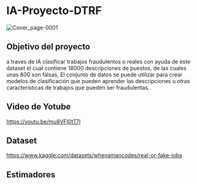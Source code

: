 # IA-Proyecto-DTRF

![Cover_page-0001](https://user-images.githubusercontent.com/83562533/219258891-33ea031a-4202-4833-b511-24cb62d65bc7.jpg)



## Objetivo del proyecto
a traves de IA clasificar trabajos fraudulentos o reales con ayuda de este dataset el cual contiene 18000 descripciones de puestos, de las cuales unas 800 son falsas, El conjunto de datos se puede utilizar para crear modelos de clasificación que pueden aprender las descripciones u otras caracteristicas de trabajos que pueden ser fraudulentas.


## Video de Yotube 

https://youtu.be/mu8VFl0tT7I


## Dataset

https://www.kaggle.com/datasets/whenamancodes/real-or-fake-jobs 


## Estimadores
